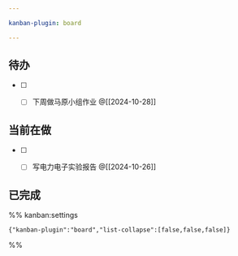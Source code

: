 ```yaml
---

kanban-plugin: board

---
```


## 待办

- [ ] - [ ] 下周做马原小组作业
	@[[2024-10-28]]


## 当前在做

- [ ] - [ ] 写电力电子实验报告
	@[[2024-10-26]]


## 已完成





%% kanban:settings
```
{"kanban-plugin":"board","list-collapse":[false,false,false]}
```
%%